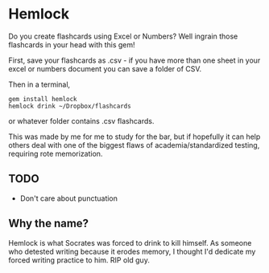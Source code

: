 # Hemlock
Do you create flashcards using Excel or Numbers? Well ingrain those flashcards in your head with this gem!

First, save your flashcards as .csv - if you have more than one sheet in your excel or numbers document you can save a folder of CSV.

Then in a terminal,
```
gem install hemlock
hemlock drink ~/Dropbox/flashcards
```
or whatever folder contains .csv flashcards.

This was made by me for me to study for the bar, but if hopefully it can help others deal with one of the biggest flaws of academia/standardized testing, requiring rote memorization.

## TODO

* Don't care about punctuation

## Why the name?
Hemlock is what Socrates was forced to drink to kill himself. As someone who detested writing because it erodes memory, I thought I'd dedicate my forced writing practice to him. RIP old guy.
